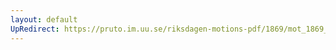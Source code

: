 ```yaml
---
layout: default
UpRedirect: https://pruto.im.uu.se/riksdagen-motions-pdf/1869/mot_1869__ak__22.pdf
---
```

